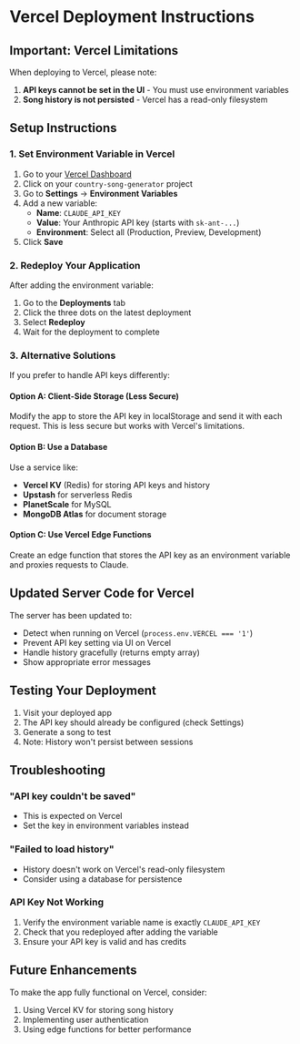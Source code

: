 # Vercel Deployment Instructions

## Important: Vercel Limitations

When deploying to Vercel, please note:
1. **API keys cannot be set in the UI** - You must use environment variables
2. **Song history is not persisted** - Vercel has a read-only filesystem

## Setup Instructions

### 1. Set Environment Variable in Vercel

1. Go to your [Vercel Dashboard](https://vercel.com/dashboard)
2. Click on your `country-song-generator` project
3. Go to **Settings** → **Environment Variables**
4. Add a new variable:
   - **Name**: `CLAUDE_API_KEY`
   - **Value**: Your Anthropic API key (starts with `sk-ant-...`)
   - **Environment**: Select all (Production, Preview, Development)
5. Click **Save**

### 2. Redeploy Your Application

After adding the environment variable:
1. Go to the **Deployments** tab
2. Click the three dots on the latest deployment
3. Select **Redeploy**
4. Wait for the deployment to complete

### 3. Alternative Solutions

If you prefer to handle API keys differently:

#### Option A: Client-Side Storage (Less Secure)
Modify the app to store the API key in localStorage and send it with each request. This is less secure but works with Vercel's limitations.

#### Option B: Use a Database
Use a service like:
- **Vercel KV** (Redis) for storing API keys and history
- **Upstash** for serverless Redis
- **PlanetScale** for MySQL
- **MongoDB Atlas** for document storage

#### Option C: Use Vercel Edge Functions
Create an edge function that stores the API key as an environment variable and proxies requests to Claude.

## Updated Server Code for Vercel

The server has been updated to:
- Detect when running on Vercel (`process.env.VERCEL === '1'`)
- Prevent API key setting via UI on Vercel
- Handle history gracefully (returns empty array)
- Show appropriate error messages

## Testing Your Deployment

1. Visit your deployed app
2. The API key should already be configured (check Settings)
3. Generate a song to test
4. Note: History won't persist between sessions

## Troubleshooting

### "API key couldn't be saved"
- This is expected on Vercel
- Set the key in environment variables instead

### "Failed to load history"
- History doesn't work on Vercel's read-only filesystem
- Consider using a database for persistence

### API Key Not Working
1. Verify the environment variable name is exactly `CLAUDE_API_KEY`
2. Check that you redeployed after adding the variable
3. Ensure your API key is valid and has credits

## Future Enhancements

To make the app fully functional on Vercel, consider:
1. Using Vercel KV for storing song history
2. Implementing user authentication
3. Using edge functions for better performance
